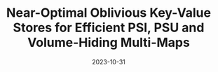 ---
title: "Near-Optimal Oblivious Key-Value Stores for Efficient PSI, PSU and Volume-Hiding Multi-Maps"
#authors: Alexander Bienstock and Kevin Yeo
collection: talks
category: 2023
#permalink: 
excerpt: #'This paper is about the number 1. The number 2 is left for future work.'
date: 2023-10-31
#venue: "Submitted"
slidesurl: #'http://academicpages.github.io/files/slides1.pdf'
#paperurl: 'https://eprint.iacr.org/2024/503.pdf'
location: 'NYU Crypto Reading Group'
citation: #'Your Name, You. (2009). &quot;Paper Title Number 1.&quot; <i>Journal 1</i>. 1(1).'
---